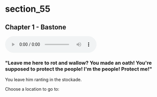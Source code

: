 
# section_55

## Chapter 1 - Bastone

<audio controls><source src="../../decomp/app/src/main/res/raw/chp1_20_3__a.mp3" type="audio/mpeg"></audio>

### "Leave me here to rot and wallow? You made an oath! You're supposed to protect the people! I'm the people! Protect me!"

You leave him ranting in the stockade.


Choose a location to go to:


